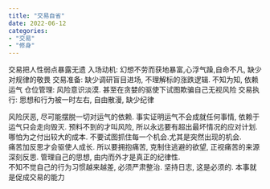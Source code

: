 ```yaml
---
title: "交易自省"
date: 2022-06-12
categories: 
- "交易"
- "修身"
---
```


交易把人性弱点暴露无遗
入场动机: 幻想不劳而获地暴富,心浮气躁,自命不凡,  缺少对规律的敬畏
交易准备: 缺少调研盲目进场, 不理解标的涨跌逻辑. 不知为知, 依赖运气
仓位管理: 风险意识淡漠. 甚至在贪婪的驱使下试图欺骗自己无视风险
交易执行: 思想和行为被一时左右, 自由散漫, 缺少纪律

风险厌恶, 尽可能摆脱一切对运气的依赖. 事实证明运气不会成就任何事情, 依赖于运气只会走向毁灭. 
预料不到的才叫风险, 所以永远要有超出最坏情况的应对计划.哪怕为之付出较大的成本. 
不要试图抓住每一个机会.尤其是突然出现的机会.  
痛苦加反思才会驱使人成长. 所以要拥抱痛苦, 克制住逃避的欲望, 正视痛苦的来源深刻反思. 
管理自己的思想, 由内而外才是真正的纪律性.  
不知不觉自己的行为习惯越来越差, 必须严肃整治. 坚持日志, 这是必须的.
本事就是促成交易的能力